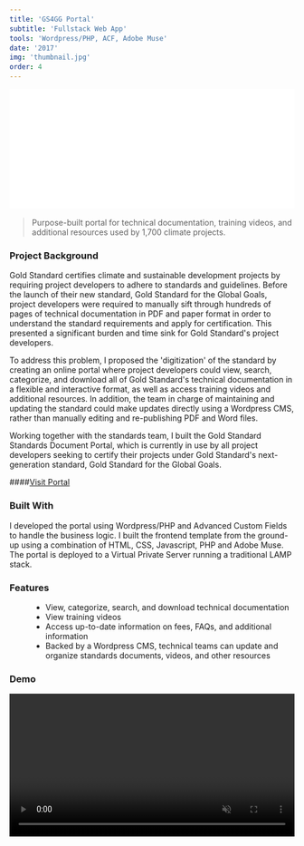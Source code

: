 ```yaml
---
title: 'GS4GG Portal'
subtitle: 'Fullstack Web App'
tools: 'Wordpress/PHP, ACF, Adobe Muse'
date: '2017'
img: 'thumbnail.jpg'
order: 4
---
```


<div style="text-align: center;">
   <img src="gs4gg-animated-logo.gif" alt="gabriel kuettel gs4gg" title="gabriel kuettel gs4gg">
</div>

> Purpose-built portal for technical documentation, training videos, and additional resources used by 1,700 climate projects.

### Project Background

Gold Standard certifies climate and sustainable development projects by requiring project developers to adhere to standards and guidelines. Before the launch of their new standard, Gold Standard for the Global Goals, project developers were required to manually sift through hundreds of pages of technical documentation in PDF and paper format in order to understand the standard requirements and apply for certification. This presented a significant burden and time sink for Gold Standard's project developers.

To address this problem, I proposed the 'digitization' of the standard by creating an online portal where project developers could view, search, categorize, and download all of Gold Standard's technical documentation in a flexible and interactive format, as well as access training videos and additional resources. In addition, the team in charge of maintaining and updating the standard could make updates directly using a Wordpress CMS, rather than manually editing and re-publishing PDF and Word files.

Working together with the standards team, I built the Gold Standard Standards Document Portal, which is currently in use by all project developers seeking to certify their projects under Gold Standard's next-generation standard, Gold Standard for the Global Goals.

####[Visit Portal](https://globalgoals.goldstandard.org/)

### Built With

I developed the portal using Wordpress/PHP and Advanced Custom Fields to handle the business logic. I built the frontend template from the ground-up using a combination of HTML, CSS, Javascript, PHP and Adobe Muse. The portal is deployed to a Virtual Private Server running a traditional LAMP stack.

### Features

<ul style="margin-left: 40px;">
   <li>View, categorize, search, and download technical documentation</li>
   <li>View training videos</li>
   <li>Access up-to-date information on fees, FAQs, and additional information </li>
   <li>Backed by a Wordpress CMS, technical teams can update and organize standards documents, videos, and other resources</li>
</ul>

### Demo

<video style="padding: 0 0 40px 0;" width="100%" muted controls loop>
    <source src="gs4gg-portal-demo.mp4" type="video/mp4">
</video>
